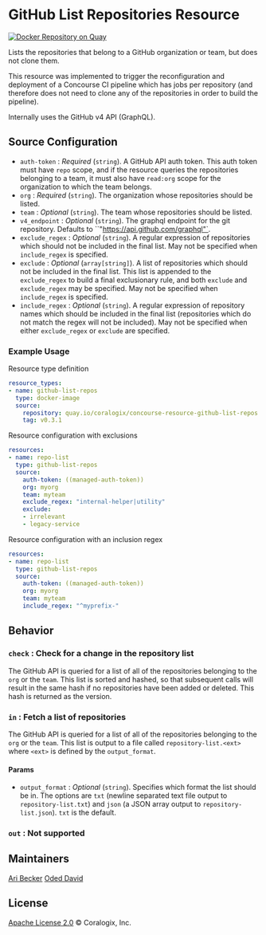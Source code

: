 # GitHub List Repositories Resource

[![Docker Repository on Quay](https://quay.io/repository/coralogix/concourse-resource-github-list-repos/status "Docker Repository on Quay")](https://quay.io/repository/coralogix/concourse-resource-github-list-repos)

Lists the repositories that belong to a GitHub organization or team, but does not clone them.

This resource was implemented to trigger the reconfiguration and deployment of a Concourse CI pipeline which has jobs per repository (and therefore does not need to clone any of the repositories in order to build the pipeline). 

Internally uses the GitHub v4 API (GraphQL). 

## Source Configuration
* `auth-token` : _Required_ (`string`). A GitHub API auth token. This auth token must have `repo` scope, and if the resource queries the repositories belonging to a team, it must also have `read:org` scope for the organization to which the team belongs.
* `org` : _Required_ (`string`). The organization whose repositories should be listed.
* `team` : _Optional_ (`string`). The team whose repositories should be listed. 
* `v4_endpoint` : _Optional_ (`string`). The graphql endpoint for the git repository. Defaults to ``"https://api.github.com/graphql"`.
* `exclude_regex` : _Optional_ (`string`). A regular expression of repositories which should not be included in the final list. May not be specified when `include_regex` is specified.
* `exclude` : _Optional_ (`array[string]`). A list of repositories which should not be included in the final list. This list is appended to the `exclude_regex` to build a final exclusionary rule, and both `exclude` and `exclude_regex` may be specified. May not be specified when `include_regex` is specified.
* `include_regex` : _Optional_ (`string`). A regular expression of repository names which should be included in the final list (repositories which do not match the regex will not be included). May not be specified when either `exclude_regex` or `exclude` are specified. 

### Example Usage

Resource type definition

```yaml
resource_types:
- name: github-list-repos
  type: docker-image
  source:
    repository: quay.io/coralogix/concourse-resource-github-list-repos
    tag: v0.3.1
```

Resource configuration with exclusions

```yaml
resources:
- name: repo-list
  type: github-list-repos
  source:
    auth-token: ((managed-auth-token))
    org: myorg
    team: myteam
    exclude_regex: "internal-helper|utility"
    exclude:
    - irrelevant
    - legacy-service
```

Resource configuration with an inclusion regex

```yaml
resources:
- name: repo-list
  type: github-list-repos
  source:
    auth-token: ((managed-auth-token))
    org: myorg
    team: myteam
    include_regex: "^myprefix-"
```

## Behavior
 
### `check` : Check for a change in the repository list
The GitHub API is queried for a list of all of the repositories belonging to the `org` or the `team`. This list is sorted and hashed, so that subsequent calls will result in the same hash if no repositories have been added or deleted. This hash is returned as the version.

### `in` : Fetch a list of repositories
The GitHub API is queried for a list of all of the repositories belonging to the `org` or the `team`. This list is output to a file called `repository-list.<ext>` where `<ext>` is defined by the `output_format`.

#### Params
* `output_format` : _Optional_ (`string`). Specifies which format the list should be in. The options are `txt` (newline separated text file output to `repository-list.txt`) and `json` (a JSON array output to `repository-list.json`). `txt` is the default.

### `out` : Not supported

## Maintainers
[Ari Becker](https://github.com/ari-becker)
[Oded David](https://github.com/oded-dd)

## License
[Apache License 2.0](https://www.apache.org/licenses/LICENSE-2.0) © Coralogix, Inc.

